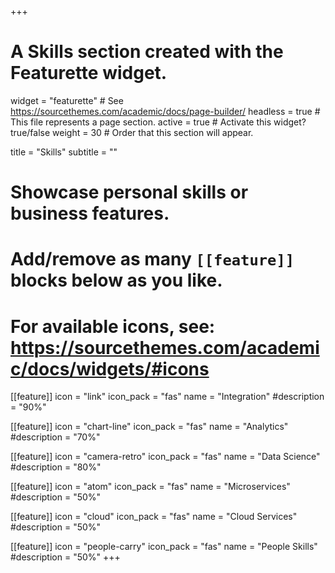 +++
# A Skills section created with the Featurette widget.
widget = "featurette"  # See https://sourcethemes.com/academic/docs/page-builder/
headless = true  # This file represents a page section.
active = true  # Activate this widget? true/false
weight = 30  # Order that this section will appear.

title = "Skills"
subtitle = ""

# Showcase personal skills or business features.
# 
# Add/remove as many `[[feature]]` blocks below as you like.
# 
# For available icons, see: https://sourcethemes.com/academic/docs/widgets/#icons

[[feature]]
  icon = "link"
  icon_pack = "fas"
  name = "Integration"
  #description = "90%"

[[feature]]
  icon = "chart-line"
  icon_pack = "fas"
  name = "Analytics"
  #description = "70%"  

[[feature]]
  icon = "camera-retro"
  icon_pack = "fas"
  name = "Data Science"
  #description = "80%"

[[feature]]
  icon = "atom"
  icon_pack = "fas"
  name = "Microservices"
  #description = "50%"

[[feature]]
  icon = "cloud"
  icon_pack = "fas"
  name = "Cloud Services"
  #description = "50%"
  
[[feature]]
  icon = "people-carry"
  icon_pack = "fas"
  name = "People Skills"
  #description = "50%"
+++
